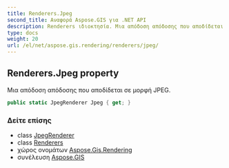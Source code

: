 ```yaml
---
title: Renderers.Jpeg
second_title: Αναφορά Aspose.GIS για .NET API
description: Renderers ιδιοκτησία. Μια απόδοση απόδοσης που αποδίδεται σε μορφή JPEG.
type: docs
weight: 20
url: /el/net/aspose.gis.rendering/renderers/jpeg/
---
```

## Renderers.Jpeg property

Μια απόδοση απόδοσης που αποδίδεται σε μορφή JPEG.

```csharp
public static JpegRenderer Jpeg { get; }
```

### Δείτε επίσης

* class [JpegRenderer](../../../aspose.gis.rendering.formats.jpeg/jpegrenderer/)
* class [Renderers](../)
* χώρος ονομάτων [Aspose.Gis.Rendering](../../renderers/)
* συνέλευση [Aspose.GIS](../../../)


